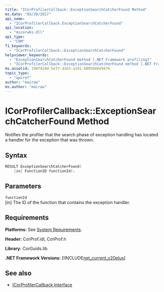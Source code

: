 ```yaml
---
title: "ICorProfilerCallback::ExceptionSearchCatcherFound Method"
ms.date: "03/30/2017"
api_name: 
  - "ICorProfilerCallback.ExceptionSearchCatcherFound"
api_location: 
  - "mscorwks.dll"
api_type: 
  - "COM"
f1_keywords: 
  - "ICorProfilerCallback::ExceptionSearchCatcherFound"
helpviewer_keywords: 
  - "ExceptionSearchCatcherFound method [.NET Framework profiling]"
  - "ICorProfilerCallback::ExceptionSearchCatcherFound method [.NET Framework profiling]"
ms.assetid: 190f424d-5e37-4163-a191-0895686e9476
topic_type: 
  - "apiref"
author: "mairaw"
ms.author: "mairaw"
---
```

# ICorProfilerCallback::ExceptionSearchCatcherFound Method
Notifies the profiler that the search phase of exception handling has located a handler for the exception that was thrown.  
  
## Syntax  
  
```cpp  
RESULT ExceptionSearchCatcherFound(  
    [in] FunctionID functionId);  
```  
  
## Parameters  
 `functionId`  
 [in] The ID of the function that contains the exception handler.  
  
## Requirements  
 **Platforms:** See [System Requirements](../../../../docs/framework/get-started/system-requirements.md).  
  
 **Header:** CorProf.idl, CorProf.h  
  
 **Library:** CorGuids.lib  
  
 **.NET Framework Versions:** [!INCLUDE[net_current_v20plus](../../../../includes/net-current-v20plus-md.md)]  
  
## See also

- [ICorProfilerCallback Interface](../../../../docs/framework/unmanaged-api/profiling/icorprofilercallback-interface.md)
